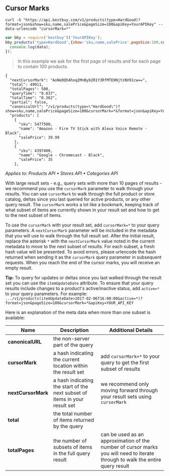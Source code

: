 ## Cursor Marks

```shell
curl -G "https://api.bestbuy.com/v1/products(type=HardGood)?format=json&show=sku,name,salePrice&pageSize=100&apiKey=YourAPIKey" --data-urlencode "cursorMark=*"
```

```javascript
var bby = require('bestbuy')('YourAPIKey');
bby.products('type=HardGood',{show:'sku,name,salePrice',pageSize:100,cursorMark=*}).then(function(data){
  console.log(data);
});
```

> In this example we ask for the first page of results and for each page to contain 100 products.

```json-doc
{
  "nextCursorMark": "AoNeDQhAhoq2MnByb2R1Y3RfMTE0NjYzNV91cw==",
  "total": 49911,
  "totalPages": 500,
  "queryTime": "0.037",
  "totalTime": "0.362",
  "partial": false,
  "canonicalUrl": "/v1/products(type=\"HardGood\")?show=sku,name,salePrice&pageSize=100&cursorMark=*&format=json&apiKey=YourAPIKey",
  "products": [
    {
      "sku": 5477500,
      "name": "Amazon - Fire TV Stick with Alexa Voice Remote - Black",
      "salePrice": 39.99
    },
    {
      "sku": 4397400,
      "name": "Google - Chromecast - Black",
      "salePrice": 35
    },
```

*Applies to: Products API &#8226; Stores API &#8226; Categories API*

With large result sets - e.g., query sets with more than 10 pages of results - we recommend you use the `cursorMark` parameter to walk through your results. You can use `cursorMark` to walk through the full product or store catalog, deltas since you last queried for active products, or any other query result. The `cursorMark` works a lot like a bookmark, keeping track of what subset of items are currently shown in your result set and how to get to the next subset of items. 

To use the `cursorMark` with your result set, add `cursorMark=*` to your query parameters. A `nextCursorMark` parameter will be included in the metadata that you will use to walk through the full result set. After the initial result, replace the asterisk `*` with the `nextCursorMark` value noted in the current metadata to move to the next subset of results. For each subset, a fresh hash value will be presented. To avoid errors, please urlencode the hash returned when sending it as the `cursorMark` query parameter in subsequent requests. When you reach the end of the cursor marks, you will receive an empty result. 

**Tip:** To query for updates or deltas since you last walked through the result set you can use the `itemUpdateDate` attribute. To ensure that your query results include changes to a product's active/inactive status, add `active=*` to your query parameters. For example: `.../v1/products(itemUpdateDate>2017-02-06T16:00:00&active=*)?format=json&pageSize=100&cursorMark=*&apiKey=YOUR_API_KEY`

Here is an explanation of the meta data when more than one subset is available:

Name | Description | Additional Details
-----|-------------|-------------------
**canonicalURL** | the non-server part of the query |
**cursorMark** | a hash indicating the current location within the result set | add `cursorMark=*` to your query to get the first subset of results
**nextCursorMark** | a hash indicating the start of the next subset of items in your result set | we recommend only moving forward through your result sets using `cursorMark`
**total** | the total number of items returned by the query | 
**totalPages** | the number of subsets of items in the full query result | can be used as an approximation of the number of cursor marks you will need to iterate through to walk the entire query result
